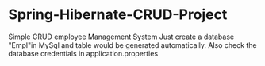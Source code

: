 # Spring-Hibernate-CRUD-Project
Simple CRUD employee Management System
Just create a database "Empl"in MySql and table would be generated automatically.
Also check the database credentials in application.properties
